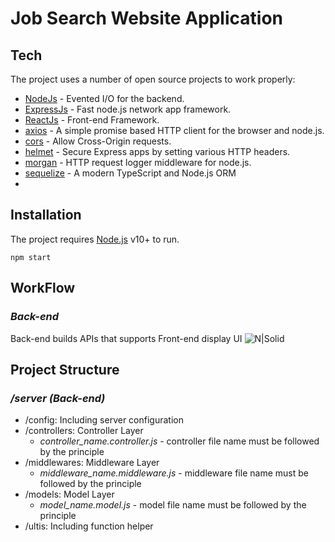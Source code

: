 # Job Search Website Application

## Tech
The project uses a number of open source projects to work properly:
- [NodeJs](https://nodejs.org/) - Evented I/O for the backend.
- [ExpressJs](https://expressjs.com/) - Fast node.js network app framework.
- [ReactJs](https://reactjs.org/) - Front-end Framework.
- [axios](https://axios-http.com/) - A simple promise based HTTP client for the browser and node.js.
- [cors](https://github.com/expressjs/cors) - Allow Cross-Origin requests.
- [helmet](https://helmetjs.github.io/) - Secure Express apps by setting various HTTP headers.
- [morgan](https://github.com/expressjs/morgan) - HTTP request logger middleware for node.js.
- [sequelize](https://sequelize.org/) - A modern TypeScript and Node.js ORM
-
## Installation

The project requires [Node.js](https://nodejs.org/) v10+ to run.

```
npm start
```
## WorkFlow
### _Back-end_
Back-end builds APIs that supports Front-end display UI
![N|Solid](https://i.ibb.co/fYw6X6j/Backend.png)

## Project Structure

### _/server (Back-end)_
- /config: Including server configuration
- /controllers: Controller Layer
    * _controller_name.controller.js_ - controller file name must be followed by the principle
- /middlewares: Middleware Layer
    * _middleware_name.middleware.js_ - middleware file name must be followed by the principle
- /models: Model Layer
    * _model_name.model.js_ - model file name must be followed by the principle
- /ultis: Including function helper
